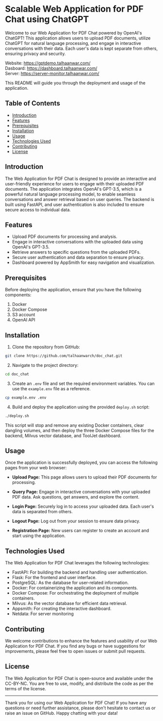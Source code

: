 # Scalable Web Application for PDF Chat using ChatGPT

Welcome to our Web Application for PDF Chat powered by OpenAI's ChatGPT! This application allows users to upload PDF documents, utilize ChatGPT for natural language processing, and engage in interactive conversations with their data. Each user's data is kept separate from others, ensuring privacy and security.  

Website: https://gptdemo.talhaanwar.com/  
Dasboard: https://dashboard.talhaanwar.com/  
Server: https://server-monitor.talhaanwar.com/  

This README will guide you through the deployment and usage of the application.  

## Table of Contents

- [Introduction](#introduction)
- [Features](#features)
- [Prerequisites](#prerequisites)
- [Installation](#installation)
- [Usage](#usage)
- [Technologies Used](#technologies-used)
- [Contributing](#contributing)
- [License](#license)

## Introduction

The Web Application for PDF Chat is designed to provide an interactive and user-friendly experience for users to engage with their uploaded PDF documents. The application integrates OpenAI's GPT-3.5, which is a powerful natural language processing model, to enable seamless conversations and answer retrieval based on user queries. The backend is built using FastAPI, and user authentication is also included to ensure secure access to individual data.

## Features

- Upload PDF documents for processing and analysis.
- Engage in interactive conversations with the uploaded data using OpenAI's GPT-3.5.
- Retrieve answers to specific questions from the uploaded PDFs.
- Secure user authentication and data separation to ensure privacy.
- Dashboard powered by AppSmith for easy navigation and visualization.

## Prerequisites

Before deploying the application, ensure that you have the following components:

1. Docker
2. Docker Compose
3. S3 account
4. OpenAI API

## Installation

1. Clone the repository from GitHub:

```bash
git clone https://github.com/talhaanwarch/doc_chat.git
```

2. Navigate to the project directory:

```bash
cd doc_chat
```

3. Create an `.env` file and set the required environment variables. You can use the `example.env` file as a reference.

```bash
cp example.env .env
```

4. Build and deploy the application using the provided `deploy.sh` script:

```bash
./deploy.sh
```

This script will stop and remove any existing Docker containers, clear dangling volumes, and then deploy the three Docker Compose files for the backend, Milvus vector database, and ToolJet dashboard.

## Usage

Once the application is successfully deployed, you can access the following pages from your web browser:

- **Upload Page:** This page allows users to upload their PDF documents for processing.

- **Query Page:** Engage in interactive conversations with your uploaded PDF data. Ask questions, get answers, and explore the content.

- **Login Page:** Securely log in to access your uploaded data. Each user's data is separated from others.

- **Logout Page:** Log out from your session to ensure data privacy.

- **Registration Page:** New users can register to create an account and start using the application.

## Technologies Used

The Web Application for PDF Chat leverages the following technologies:

- FastAPI: For building the backend and handling user authentication.
- Flask: For the frontend and user interface.
- PostgreSQL: As the database for user-related information.
- Docker: For containerizing the application and its components.
- Docker Compose: For orchestrating the deployment of multiple containers.
- Milvus: As the vector database for efficient data retrieval.
- Appsmith: For creating the interactive dashboard.
- Netdata: For server monitoring 

## Contributing

We welcome contributions to enhance the features and usability of our Web Application for PDF Chat. If you find any bugs or have suggestions for improvements, please feel free to open issues or submit pull requests.

## License

The Web Application for PDF Chat is open-source and available under the CC-BY-NC. You are free to use, modify, and distribute the code as per the terms of the license.

---

Thank you for using our Web Application for PDF Chat! If you have any questions or need further assistance, please don't hesitate to contact us or raise an issue on GitHub. Happy chatting with your data!

